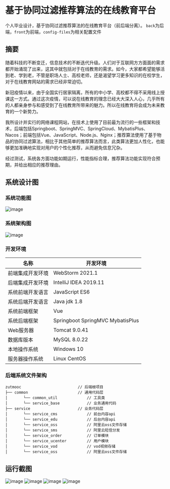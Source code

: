 # 基于协同过滤推荐算法的在线教育平台
个人毕业设计，基于协同过滤推荐算法的在线教育平台（前后端分离）。
`back`为后端，`front`为前端，`config-files`为相关配置文件

## 摘要
随着科技的不断变迁，信息技术的不断迭代升级。人们对于互联网方方面面的需求都开始涌现了出来，这其中就包括对于在线教育的需求。如今，大家都希望能够活到老、学到老，不管是职场人士、高校老师，还是渴望学习更多知识的在校学生，对于在线教育网站的需求已经非常迫切。

新冠疫情以来，由于全国实行居家隔离，所有的中小学、高校都不得不采用线上授课这一方式。通过这次疫情，可以说在线教育的理念已经大大深入人心，几乎所有的人都亲身参与和感受到了在线教育所带来的魅力。所以在线教育将会成为未来教育的一个新势力。

我所设计并实行的网络课程网站，在技术上使用了目前最为流行的一些框架和技术，后端包括Springboot、SpringMVC、SpringCloud、MybatisPlus、Nacos；前端包括Vue、JavaScript、Node.js、Nginx；推荐算法使用了基于物品的协同过滤算法，相比于其他简单的推荐算法而言，此类算法更加人性化，也能够更加准确地实现对用户的个性化推荐，从而避免信息冗杂。

经过测试，系统各方面功能如期运行，性能指标合理，推荐算法功能实现符合预期，并给出相应的推荐理由。

## 系统设计图
### 系统功能图
![image](https://user-images.githubusercontent.com/30597946/133762503-a2c14596-0f51-4b5d-9eb2-4619c2d6fdf4.png)
### 系统架构图
![image](https://user-images.githubusercontent.com/30597946/133762525-cbd94ef8-144b-4d88-91af-80a774004de1.png)
### 开发环境
| 名称             | 开发环境                         |
| ---------------- | -------------------------------- |
| 前端集成开发环境 | WebStorm 2021.1                  |
| 后端集成开发环境 | IntelliJ IDEA 2019.11            |
| 系统前端开发语言 | JavaScript ES6                   |
| 系统后端开发语言 | Java jdk 1.8                     |
| 系统前端框架     | Vue                              |
| 系统后端框架     | Springboot SpringMVC MybatisPlus |
| Web服务器        | Tomcat 9.0.41                    |
| 数据库版本       | MySQL 8.0.22                     |
| 本地操作系统     | Windows 10                       |
| 服务器操作系统   | Linux CentOS                     |

### 后端系统文件架构
```
zutmooc                 		// 后端根项目
├── common                      // 通用代码层
│       └── common_util             // 工具类
│       └── service_base            // 业务通用代码
├── service                     // 业务代码层
│       └── service_cms             // 前台内容api
│       └── service_edu             // 后台内容api
│       └── service_oss             // 阿里云oss文件存储
│       └── service_sms             // 阿里云短信分发
│       └── service_order           // 订单模块
│       └── service_ucenter         // 用户模块
│       └── service_vod             // vod视频存储
│       └── service_oss             // 阿里云oss文件存储
```

## 运行截图
![image](https://user-images.githubusercontent.com/30597946/133762935-b1e447c8-fb3d-45bd-bb83-c79e6a2d449e.png)
![image](https://user-images.githubusercontent.com/30597946/133762954-a05fec9d-172b-44a0-8194-829b89d52ed6.png)
![image](https://user-images.githubusercontent.com/30597946/133762961-5fe3bae0-66ba-4ce5-99c1-694d353dd8cd.png)
![image](https://user-images.githubusercontent.com/30597946/133762984-d88c829a-462d-4968-ada8-5fd7ef17350e.png)



